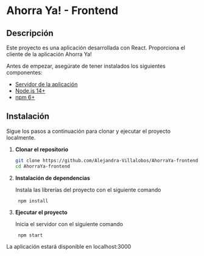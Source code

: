 # Ahorra Ya! - Frontend
## Descripción

Este proyecto es una aplicación desarrollada con React. Proporciona el cliente de la aplicación Ahorra Ya!

Antes de empezar, asegúrate de tener instalados los siguientes componentes:

- [Servidor de la aplicación](https://github.com/GerardoHqz/ahorra-ya/) 
- [Node.js 14+](https://nodejs.org/)
- [npm 6+](https://www.npmjs.com/)

## Instalación

Sigue los pasos a continuación para clonar y ejecutar el proyecto localmente.

1. **Clonar el repositorio**

   ```bash
   git clone https://github.com/Alejandra-Villalobos/AhorraYa-frontend.git
   cd AhorraYa-frontend

2. **Instalación de dependencias**

    Instala las librerías del proyecto con el siguiente comando

        npm install

2. **Ejecutar el proyecto**

    Inicia el servidor con el siguiente comando

        npm start

La aplicación estará disponible en localhost:3000
